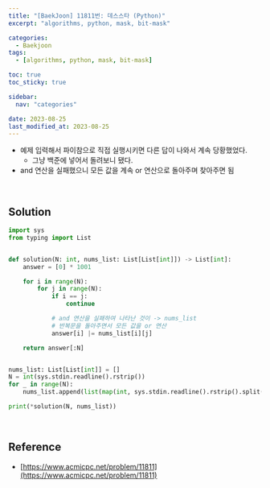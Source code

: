 ```yaml
---
title: "[BaekJoon] 11811번: 데스스타 (Python)"
excerpt: "algorithms, python, mask, bit-mask"

categories:
  - Baekjoon
tags:
  - [algorithms, python, mask, bit-mask]

toc: true
toc_sticky: true

sidebar:
  nav: "categories"

date: 2023-08-25
last_modified_at: 2023-08-25
---
```


- 예제 입력해서 파이참으로 직접 실행시키면 다른 답이 나와서 계속 당황했었다.
    - 그냥 백준에 넣어서 돌려보니 됐다.
- and 연산을 실패했으니 모든 값을 계속 or 연산으로 돌아주며 찾아주면 됨

<br>

## Solution

```python
import sys
from typing import List


def solution(N: int, nums_list: List[List[int]]) -> List[int]:
    answer = [0] * 1001

    for i in range(N):
        for j in range(N):
            if i == j:
                continue

            # and 연산을 실패하여 나타난 것이 -> nums_list
            # 반복문을 돌아주면서 모든 값을 or 연산
            answer[i] |= nums_list[i][j]

    return answer[:N]


nums_list: List[List[int]] = []
N = int(sys.stdin.readline().rstrip())
for _ in range(N):
    nums_list.append(list(map(int, sys.stdin.readline().rstrip().split())))

print(*solution(N, nums_list))
```

<br>

## Reference

- [https://www.acmicpc.net/problem/11811](https://www.acmicpc.net/problem/11811)
